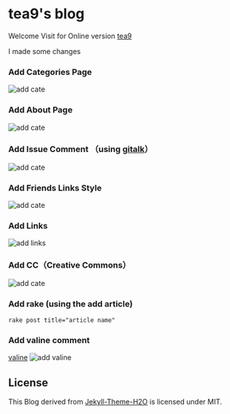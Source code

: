 # tea9's blog

Welcome Visit for Online version [tea9](https://tea9.github.io/)

I made some changes

### Add Categories Page  

![add cate](https://github.com/tea9/tea9.github.io/blob/master/readme_img/categories.png?raw=true)
### Add About Page  
![add cate](https://github.com/tea9/tea9.github.io/blob/master/readme_img/about.png?raw=true)
### Add Issue Comment （using [gitalk](https://github.com/gitalk/gitalk)） 
![add cate](https://github.com/tea9/tea9.github.io/blob/master/readme_img/comment.png?raw=true)
### Add Friends Links Style  
![add cate](https://github.com/tea9/tea9.github.io/blob/master/readme_img/links.png?raw=true)
### Add Links
![add links](https://github.com/tea9/tea9.github.io/blob/master/readme_img/links1.png?raw=true)
### Add CC（Creative Commons） 
![add cate](https://github.com/tea9/tea9.github.io/blob/master/readme_img/cc.png?raw=true)
### Add rake (using the add article)

	rake post title="article name"

### Add valine comment
[valine](https://valine.js.org/)
![add valine](https://github.com/tea9/tea9.github.io/blob/master/readme_img/valine.png?raw=true)




## License
This Blog derived from [Jekyll-Theme-H2O](https://github.com/kaeyleo/jekyll-theme-H2O) is licensed under MIT.



